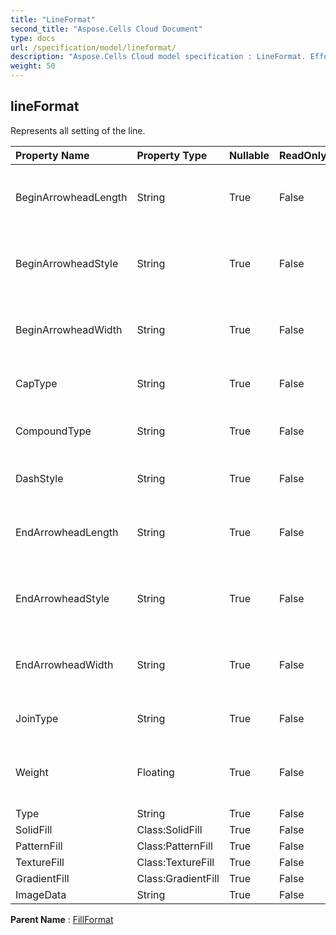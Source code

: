 ```yaml
---
title: "LineFormat"
second_title: "Aspose.Cells Cloud Document"
type: docs
url: /specification/model/lineformat/
description: "Aspose.Cells Cloud model specification : LineFormat. Effortlessly handle Excel and other spreadsheet documents with features like opening, generating, editing, splitting, merging, comparing, and converting."
weight: 50
---
```


## **lineFormat**

Represents all setting of the line. 

| Property Name | Property Type | Nullable |  ReadOnly | DefaultValue | Description | 
| :- | :- | :- |:- |  :- | :- |
| BeginArrowheadLength | String | True |  False |  | Gets and sets the begin arrow length type of the line. |  
| BeginArrowheadStyle | String | True |  False |  | Gets and sets the begin arrow type of the line. |  
| BeginArrowheadWidth | String | True |  False |  | Gets and sets the begin arrow width type of the line. |  
| CapType | String | True |  False |  | Specifies the ending caps. |  
| CompoundType | String | True |  False |  | Specifies the line compound type. |  
| DashStyle | String | True |  False |  | Specifies the line dash type. |  
| EndArrowheadLength | String | True |  False |  | Gets and sets the end arrow length type of the line. |  
| EndArrowheadStyle | String | True |  False |  | Gets and sets the end arrow type of the line. |  
| EndArrowheadWidth | String | True |  False |  | Gets and sets the end arrow width type of the line. |  
| JoinType | String | True |  False |  | Specifies the line join type. |  
| Weight | Floating | True |  False |  | Gets or sets the weight of the line in unit of points. |  
| Type | String | True |  False |  |  |  
| SolidFill | Class:SolidFill | True |  False |  |  |  
| PatternFill | Class:PatternFill | True |  False |  |  |  
| TextureFill | Class:TextureFill | True |  False |  |  |  
| GradientFill | Class:GradientFill | True |  False |  |  |  
| ImageData | String | True |  False |  |  |  

**Parent Name** : [FillFormat](fillformat)

